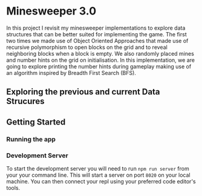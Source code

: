 # Minesweeper 3.0
In this project I revisit my minesweeper implementations to explore data structures that can be better suited for implementing the game. The first two times we made use of Object Oriented Approaches that made use of recursive polymorphism to open blocks on the grid and to reveal neighboring blocks when a block is empty. We also randomly placed mines and number hints on the grid on initialisation. In this implementation, we are going to explore printing the number hints during gameplay making use of an algorithm inspired by Breadth First Search (BFS).

## Exploring the previous and current Data Strucures

## Getting Started

### Running the app

### Development Server
To start the development server you will need to run `npm run server` from your your command line. This will start a server on port `8020` on your local machine. You can then connect your repl using your preferred code editor's tools.

